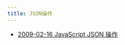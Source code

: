 ```yaml
---
title: JSON操作
---
```



- [2009-02-16 JavaScript JSON 操作](./../../../../../d/2009/02/16/JavaScript_JSON_操作.md)




